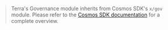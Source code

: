 > Terra's Governance module inherits from Cosmos SDK's `x/gov` module. Please refer to the [Cosmos SDK documentation](https://docs.cosmos.network/main/modules/gov/) for a complete overview.